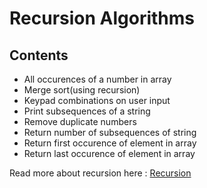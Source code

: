 # Recursion Algorithms

## Contents

- All occurences of a number in array
- Merge sort(using recursion)
- Keypad combinations on user input
- Print subsequences of a string
- Remove duplicate numbers
- Return number of subsequences of string
- Return first occurence of element in array
- Return last occurence of element in array

Read more about recursion here : [Recursion](https://www.javatpoint.com/cpp-recursion)
